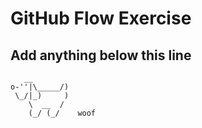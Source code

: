 # GitHub Flow Exercise

## Add anything below this line
```
   __
o-''|\_____/)
 \_/|_)     )
    \  __  /
    (_/ (_/    woof
```
